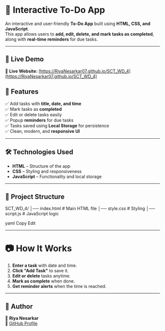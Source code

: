 # 📌 Interactive To-Do App  

An interactive and user-friendly **To-Do App** built using **HTML, CSS, and JavaScript**.  
This app allows users to **add, edit, delete, and mark tasks as completed**, along with **real-time reminders** for due tasks.  

---
## 📌 Live Demo  
🔗 **Live Website:** [https://RiyaNesarkar07.github.io/SCT_WD_4](https://RiyaNesarkar07.github.io/SCT_WD_4) 

## 🚀 Features  

✅ Add tasks with **title, date, and time**  
✅ Mark tasks as **completed**  
✅ Edit or delete tasks easily  
✅ Popup **reminders** for due tasks  
✅ Tasks saved using **Local Storage** for persistence  
✅ Clean, modern, and **responsive UI**  

---

## 🛠 Technologies Used  
- **HTML** – Structure of the app  
- **CSS** – Styling and responsiveness  
- **JavaScript** – Functionality and local storage  

---

## 📂 Project Structure  
SCT_WD_4/
│── index.html # Main HTML file
│── style.css # Styling
│── script.js # JavaScript logic


yaml
Copy
Edit

---
# 📷 How It Works  
1. **Enter a task** with date and time.  
2. **Click "Add Task"** to save it.  
3. **Edit or delete** tasks anytime.  
4. **Mark as complete** when done.  
5. **Get reminder alerts** when the time is reached.  

---

## 📢 Author  
👩 **Riya Nesarkar**  
🔗 [GitHub Profile](https://github.com/RiyaNesarkar07)

